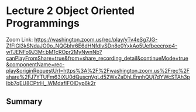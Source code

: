 # Lecture 2 Object Oriented Programmings

Zoom Link: <https://washington.zoom.us/rec/play/yTv4eSg7JG-ZfFlGl3kSNdaJO0o_NQGbhr6E6dHNfdlvSDn8e0YxkAo5Uefbeecnxo4-wTJENFo9J3Mr.bM1cROpr2MyNwnNb?canPlayFromShare=true&from=share_recording_detail&continueMode=true&componentName=rec-play&originRequestUrl=https%3A%2F%2Fwashington.zoom.us%2Frec%2Fshare%2FJ7YTUFm63iXU0dQuscnVgLd52WxZaDhLEnnhQUj7dYWcSTAh3plbb7qEU8CPtrH_.WMdafIFOlDyp6k2r>

## Summary
